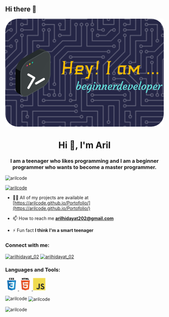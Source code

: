 ## Hi there 👋

![Header](./image/github-header-image.png)



<h1 align="center">Hi 👋, I'm Aril</h1>
<h3 align="center">I am a teenager who likes programming and I am a beginner programmer who wants to become a master programmer.</h3>

<p align="left"> <img src="https://komarev.com/ghpvc/?username=arilcode&label=Profile%20views&color=0e75b6&style=flat" alt="arilcode" /> </p>

<p align="left"> <a href="https://github.com/ryo-ma/github-profile-trophy"><img src="https://github-profile-trophy.vercel.app/?username=arilcode" alt="arilcode" /></a> </p>

- 👨‍💻 All of my projects are available at [https://arilcode.github.io/Portofolio/](https://arilcode.github.io/Portofolio/)

- 📫 How to reach me **arilhidayat202@gmail.com**

- ⚡ Fun fact **I think I'm a smart teenager**

<h3 align="left">Connect with me:</h3>
<p align="left">
<a href="https://instagram.com/arilhidayat_02" target="blank"><img align="center" src="https://raw.githubusercontent.com/rahuldkjain/github-profile-readme-generator/master/src/images/icons/Social/instagram.svg" alt="arilhidayat_02" height="30" width="40" /></a>
<a href="https://www.youtube.com/c/arilhidayat_02" target="blank"><img align="center" src="https://raw.githubusercontent.com/rahuldkjain/github-profile-readme-generator/master/src/images/icons/Social/youtube.svg" alt="arilhidayat_02" height="30" width="40" /></a>
</p>

<h3 align="left">Languages and Tools:</h3>
<p align="left"> <a href="https://www.w3schools.com/css/" target="_blank" rel="noreferrer"> <img src="https://raw.githubusercontent.com/devicons/devicon/master/icons/css3/css3-original-wordmark.svg" alt="css3" width="40" height="40"/> </a> <a href="https://www.w3.org/html/" target="_blank" rel="noreferrer"> <img src="https://raw.githubusercontent.com/devicons/devicon/master/icons/html5/html5-original-wordmark.svg" alt="html5" width="40" height="40"/> </a> <a href="https://developer.mozilla.org/en-US/docs/Web/JavaScript" target="_blank" rel="noreferrer"> <img src="https://raw.githubusercontent.com/devicons/devicon/master/icons/javascript/javascript-original.svg" alt="javascript" width="40" height="40"/> </a> </p>

<p><img align="left" src="https://github-readme-stats.vercel.app/api/top-langs?username=arilcode&show_icons=true&locale=en&layout=compact" alt="arilcode" /></p>

<p>&nbsp;<img align="center" src="https://github-readme-stats.vercel.app/api?username=arilcode&show_icons=true&locale=en" alt="arilcode" /></p>

<p><img align="center" src="https://github-readme-streak-stats.herokuapp.com/?user=arilcode&" alt="arilcode" /></p>

<!--
**ArilCode/ArilCode** is a ✨ _special_ ✨ repository because its `README.md` (this file) appears on your GitHub profile.

Here are some ideas to get you started:

- 🔭 I’m currently working on ...
- 🌱 I’m currently learning ...
- 👯 I’m looking to collaborate on ...
- 🤔 I’m looking for help with ...
- 💬 Ask me about ...
- 📫 How to reach me: ...
- 😄 Pronouns: ...
- ⚡ Fun fact: ...
-->
